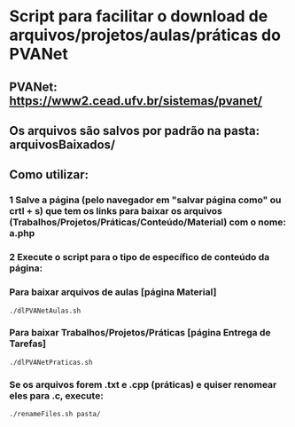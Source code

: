 # Script para facilitar o download de arquivos/projetos/aulas/práticas do PVANet #

## PVANet: https://www2.cead.ufv.br/sistemas/pvanet/

## Os arquivos são salvos por padrão na pasta: arquivosBaixados/

## Como utilizar:

### 1 Salve a página (pelo navegador em "salvar página como" ou crtl + s) que tem os links para baixar os arquivos (Trabalhos/Projetos/Práticas/Conteúdo/Material) com o nome: a.php

### 2 Execute o script para o tipo de específico de conteúdo da página:

### Para baixar arquivos de aulas [página Material]

`./dlPVANetAulas.sh`

### Para baixar Trabalhos/Projetos/Práticas [página Entrega de Tarefas]

`./dlPVANetPraticas.sh`

### Se os arquivos forem .txt e .cpp (práticas) e quiser renomear eles para .c, execute:
`./renameFiles.sh pasta/`
